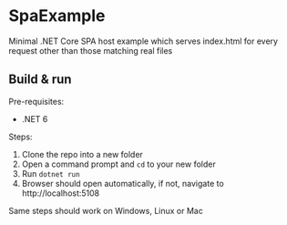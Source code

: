 # SpaExample
Minimal .NET Core SPA host example which serves index.html for every request other than those matching real files

## Build & run

 Pre-requisites:

 * .NET 6

Steps:

 1. Clone the repo into a new folder
 1. Open a command prompt and `cd` to your new folder 
 1. Run `dotnet run` 
 1. Browser should open automatically, if not, navigate to http://localhost:5108

Same steps should work on Windows, Linux or Mac